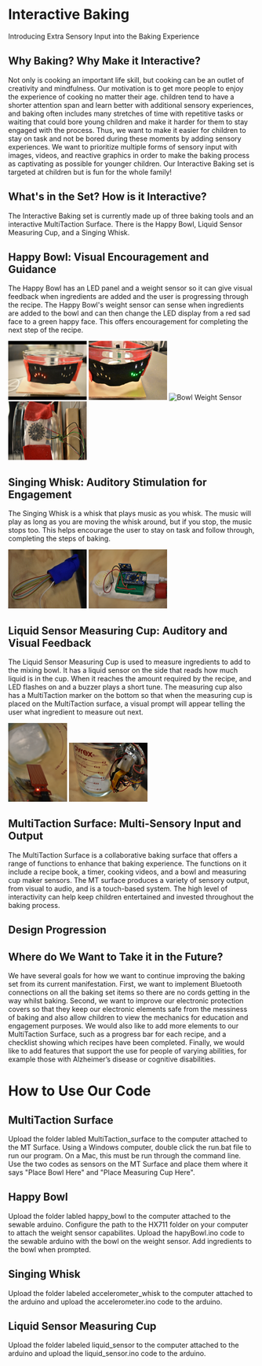 # Interactive Baking
Introducing Extra Sensory Input into the Baking Experience

## Why Baking? Why Make it Interactive?
Not only is cooking an important life skill, but cooking can be an outlet of creativity and mindfulness. Our motivation is to get more people to enjoy the experience of cooking no matter their age. children tend to have a shorter attention span and learn better with additional sensory experiences, and baking often includes many stretches of time with repetitive tasks or waiting that could bore young children and make it harder for them to stay engaged with the process. Thus, we want to make it easier for children to stay on task and not be bored during these moments by adding sensory experiences. We want to prioritize multiple forms of sensory input with images, videos, and reactive graphics in order to make the baking process as captivating as possible for younger children. Our Interactive Baking set is targeted at children but is fun for the whole family!

## What's in the Set? How is it Interactive?
The Interactive Baking set is currently made up of three baking tools and an interactive MultiTaction Surface. There is the Happy Bowl, Liquid Sensor Measuring Cup, and a Singing Whisk. 

## Happy Bowl: Visual Encouragement and Guidance
The Happy Bowl has an LED panel and a weight sensor so it can give visual feedback when ingredients are added and the user is progressing through the recipe. The Happy Bowl's weight sensor can sense when ingredients are added to the bowl and can then change the LED display from a red sad face to a green happy face. This offers encouragement for completing the next step of the recipe. 

![Sad Bowl](https://raw.githubusercontent.com/mugelstad/interactive-baking/master/photos/MAG_1462.png)
![Happy Bowl](https://raw.githubusercontent.com/mugelstad/interactive-baking/master/photos/MAG_1518.png)
![Bowl Weight Sensor](https://raw.githubusercontent.com/mugelstad/interactive-baking/master/photos/MAG_1519.JPG)
![Bowl Circuitry](https://raw.githubusercontent.com/mugelstad/interactive-baking/master/photos/MAG_1520.png)

## Singing Whisk: Auditory Stimulation for Engagement
The Singing Whisk is a whisk that plays music as you whisk. The music will play as long as you are moving the whisk around, but if you stop, the music stops too. This helps encourage the user to stay on task and follow through, completing the steps of baking. 

![Whisk](https://raw.githubusercontent.com/mugelstad/interactive-baking/master/photos/MAG_1514.png)
![Whisk Circuitry](https://raw.githubusercontent.com/mugelstad/interactive-baking/master/photos/MAG_1513.png)

## Liquid Sensor Measuring Cup: Auditory and Visual Feedback
The Liquid Sensor Measuring Cup is used to measure ingredients to add to the mixing bowl. It has a liquid sensor on the side that reads how much liquid is in the cup. When it reaches the amount required by the recipe, and LED flashes on and a buzzer plays a short tune. The measuring cup also has a MultiTaction marker on the bottom so that when the measuring cup is placed on the MultiTaction surface, a visual prompt will appear telling the user what ingredient to measure out next. 

![Liquid Sensor](https://raw.githubusercontent.com/mugelstad/interactive-baking/master/photos/MAG_1515.png)
![Measuring Cup Circuitry](https://raw.githubusercontent.com/mugelstad/interactive-baking/master/photos/MAG_1517.png)

## MultiTaction Surface: Multi-Sensory Input and Output
The MultiTaction Surface is a collaborative baking surface that offers a range of functions to enhance that baking experience. The functions on it include a recipe book, a timer, cooking videos, and a bowl and measuring cup maker sensors. The MT surface produces a variety of sensory output, from visual to audio, and is a touch-based system. The high level of interactivity can help keep children entertained and invested throughout the baking process. 

## Design Progression

## Where do We Want to Take it in the Future?
We have several goals for how we want to continue improving the baking set from its current manifestation. First, we want to implement Bluetooth connections on all the baking set items so there are no cords getting in the way whilst baking. Second, we want to improve our electronic protection covers so that they keep our electronic elements safe from the messiness of baking and also allow children to view the mechanics for education and engagement purposes. We would also like to add more elements to our MultiTaction Surface, such as a progress bar for each recipe, and a checklist showing which recipes have been completed. Finally, we would like to add features that support the use for people of varying abilities, for example those with Alzheimer’s disease or cognitive disabilities.

# How to Use Our Code

## MultiTaction Surface
Upload the folder labled MultiTaction_surface to the computer attached to the MT Surface. Using a Windows computer, double click the run.bat file to run our program. On a Mac, this must be run through the command line. Use the two codes as sensors on the MT Surface and place them where it says "Place Bowl Here" and "Place Measuring Cup Here". 

## Happy Bowl
Upload the folder labled happy_bowl to the computer attached to the sewable arduino. Configure the path to the HX711 folder on your computer to attach the weight sensor capabilites. Upload the hapyBowl.ino code to the sewable arduino with the bowl on the weight sensor. Add ingredients to the bowl when prompted.

## Singing Whisk
Upload the folder labeled accelerometer_whisk to the computer attached to the arduino and upload the accelerometer.ino code to the arduino. 

## Liquid Sensor Measuring Cup
Upload the folder labeled liquid_sensor to the computer attached to the arduino and upload the liquid_sensor.ino code to the arduino.

